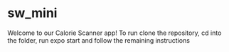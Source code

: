 # sw_mini

Welcome to our Calorie Scanner app!
To run clone the repository, cd into the folder, run expo start and follow the remaining instructions
